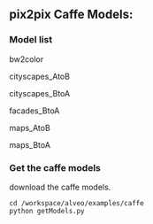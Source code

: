 

## pix2pix Caffe Models:

### Model list

bw2color

cityscapes_AtoB

cityscapes_BtoA

facades_BtoA

maps_AtoB

maps_BtoA

 

### Get the caffe models 

download the caffe models. 
```
cd /workspace/alveo/examples/caffe 
python getModels.py
```




